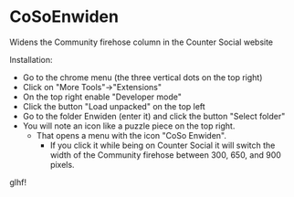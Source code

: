 # CoSoEnwiden
Widens the Community firehose column in the Counter Social website

Installation:
- Go to the chrome menu (the three vertical dots on the top right)
- Click on "More Tools"->"Extensions"
- On the top right enable "Developer mode"
- Click the button "Load unpacked" on the top left
- Go to the folder Enwiden (enter it) and click the button "Select folder"
- You will note an icon like a puzzle piece on the top right. 
    -  That opens a menu with the icon "CoSo Enwiden". 
        - If you click it while being on Counter Social it will switch the width of the Community firehose between 300, 650, and 900 pixels.
        
glhf!
